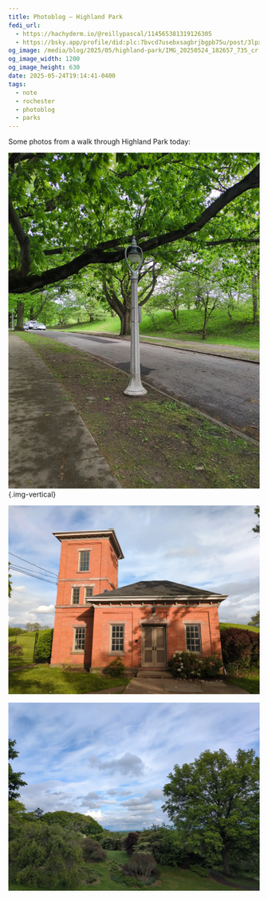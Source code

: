 ```yaml
---
title: Photoblog — Highland Park
fedi_url:
  - https://hachyderm.io/@reillypascal/114565381319126305
  - https://bsky.app/profile/did:plc:7bvcd7usebxsagbrjbgpb75u/post/3lpxbx7teoc2o
og_image: /media/blog/2025/05/highland-park/IMG_20250524_182657_735_cr.jpg
og_image_width: 1200
og_image_height: 630
date: 2025-05-24T19:14:41-0400
tags:
  - note
  - rochester
  - photoblog
  - parks
---
```


<link rel="stylesheet" type="text/css" href="/styles/notes-photos.css">

Some photos from a walk through Highland Park today:

![An old fashioned stone lamp-post](/media/blog/2025/05/highland-park/IMG_20250524_173411_057.webp){.img-vertical}

![A small red brick building that reads "Rochester Water Works"](/media/blog/2025/05/highland-park/IMG_20250524_182657_735.webp)

![A partly cloudy sky viewed down a grassy slope through some trees](/media/blog/2025/05/highland-park/IMG_20250524_183548_547.webp)